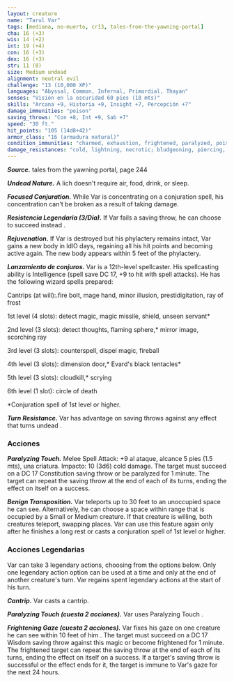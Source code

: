 ```yaml
---
layout: creature
name: "Tarul Var"
tags: [mediana, no-muerto, cr13, tales-from-the-yawning-portal]
cha: 16 (+3)
wis: 14 (+2)
int: 19 (+4)
con: 16 (+3)
dex: 16 (+3)
str: 11 (0)
size: Medium undead
alignment: neutral evil
challenge: "13 (10,000 XP)"
languages: "Abyssal, Common, Infernal, Primordial, Thayan"
senses: "Visión en la oscuridad 60 pies (18 mts)"
skills: "Arcana +9, Historia +9, Insight +7, Percepción +7"
damage_immunities: "poison"
saving_throws: "Con +8, Int +9, Sab +7"
speed: "30 ft."
hit_points: "105 (14d8+42)"
armor_class: "16 (armadura natural)"
condition_immunities: "charmed, exhaustion, frightened, paralyzed, poisoned"
damage_resistances: "cold, lightning, necrotic; bludgeoning, piercing, and slashing from nonmagical attacks"
---
```


***Source.*** tales from the yawning portal,  page 244

***Undead Nature.*** A lich doesn't require air, food, drink, or sleep.

***Focused Conjuration.*** While Var is concentrating on a conjuration spell, his concentration can't be broken as a result of taking damage.

***Resistencia Legendaria (3/Día).*** If Var fails a saving throw, he can choose to succeed instead .

***Rejuvenation.*** If Var is destroyed but his phylactery remains intact, Var gains a new body in ldlO days, regaining all his hit points and becoming active again. The new body appears within 5 feet of the phylactery.

***Lanzamiento de conjuros.*** Var is a 12th-level spellcaster. His spellcasting ability is Intelligence (spell save DC 17, +9 to hit with spell attacks). He has the following wizard spells prepared:

Cantrips (at will):.fire bolt, mage hand, minor illusion, prestidigitation, ray of frost

1st level (4 slots): detect magic, magic missile, shield, unseen servant*

2nd level (3 slots): detect thoughts, flaming sphere,* mirror image, scorching ray

3rd level (3 slots): counterspell, dispel magic, fireball

4th level (3 slots): dimension door,* Evard's black tentacles*

5th level (3 slots): cloudkill,* scrying

6th level (1 slot): circle of death

*Conjuration spell of 1st level or higher.

***Turn Resistance.*** Var has advantage on saving throws against any effect that turns undead .

### Acciones

***Paralyzing Touch.*** Melee Spell Attack: +9 al ataque, alcance 5 pies (1.5 mts), una criatura. Impacto: 10 (3d6) cold damage. The target must succeed on a DC 17 Constitution saving throw or be paralyzed for 1 minute. The target can repeat the saving throw at the end of each of its turns, ending the effect on itself on a success.

***Benign Transposition.*** Var teleports up to 30 feet to an unoccupied space he can see. Alternatively, he can choose a space within range that is occupied by a Small or Medium creature. If that creature is willing, both creatures teleport, swapping places. Var can use this feature again only after he finishes a long rest or casts a conjuration spell of 1st level or higher.

### Acciones Legendarias

Var can take 3 legendary actions, choosing from the options below. Only one legendary action option can be used at a time and only at the end of another creature's turn. Var regains spent legendary actions at the start of his turn.

***Cantrip.*** Var casts a cantrip.

***Paralyzing Touch (cuesta 2 acciones).*** Var uses Paralyzing Touch .

***Frightening Gaze (cuesta 2 acciones).*** Var fixes his gaze on one creature he can see within 10 feet of him . The target must succeed on a DC 17 Wisdom saving throw against this magic or become frightened for 1 minute. The frightened target can repeat the saving throw at the end of each of its turns, ending the effect on itself on a success. If a target's saving throw is successful or the effect ends for it, the target is immune to Var's gaze for the next 24 hours.